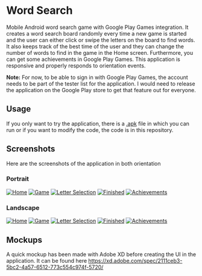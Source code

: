 # Word Search
Mobile Android word search game with Google Play Games integration. It creates a word search board randomly every time a new game is started and the user can either click or swipe the letters on the board to find words. It also keeps track of the best time of the user and they can change the number of words to find in the game in the Home screen. Furthermore, you can get some achievements in Google Play Games. This application is responsive and properly responds to orientation events.

__Note:__ For now, to be able to sign in with Google Play Games, the account needs to be part of the tester list for the application. I would need to release the application on the Google Play store to get that feature out for everyone.

## Usage
If you only want to try the application, there is a [.apk](WordSearch.apk) file in which you can run or if you want to modify the code, the code is in this repository.

## Screenshots
Here are the screenshots of the application in both orientation

### Portrait

[![Home](./screenshots/shrinked/home_portrait.jpg)](./screenshots/home_portrait.jpg)
[![Game](./screenshots/shrinked/game_portrait.jpg)](./screenshots/game_portrait.jpg)
[![Letter Selection](./screenshots/shrinked/game_selection_portrait.jpg)](./screenshots/game_selection_portrait.jpg)
[![Finished](./screenshots/shrinked/game_finished_portrait.jpg)](./screenshots/game_finished_portrait.jpg)
[![Achievements](./screenshots/shrinked/achievements_portrait.jpg)](./screenshots/achievements_portrait.jpg)

### Landscape

[![Home](./screenshots/shrinked/home_landscape.jpg)](./screenshots/home_landscape.jpg)
[![Game](./screenshots/shrinked/game_landscape.jpg)](./screenshots/game_landscape.jpg)
[![Letter Selection](./screenshots/shrinked/game_selection_landscape.jpg)](./screenshots/game_selection_landscape.jpg)
[![Finished](./screenshots/shrinked/game_finished_landscape.jpg)](./screenshots/game_finished_landscape.jpg)
[![Achievements](./screenshots/shrinked/achievements_landscape.jpg)](./screenshots/achievements_landscape.jpg)

## Mockups
A quick mockup has been made with Adobe XD before creating the UI in the application. It can be found here https://xd.adobe.com/spec/2111ceb3-5bc2-4a57-6512-773c554c974f-5720/